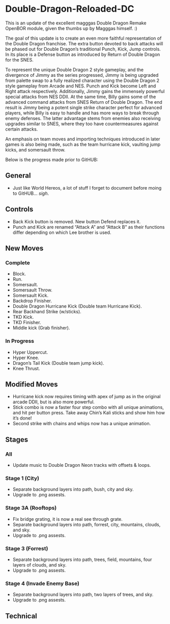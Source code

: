 # Double-Dragon-Reloaded-DC

This is an update of the excellent magggas Double Dragon Remake OpenBOR module, given the thumbs up by Magggas himself. :)

The goal of this update is to create an even more faithful representation of the Double Dragon franchise. The extra button devoted to back attacks will be phased out for Double Dragon’s traditional Punch, Kick, Jump controls. In its place is a Defense button as introduced by Return of Double Dragon for the SNES.

To represent the unique Double Dragon 2 style gameplay, and the divergence of Jimmy as the series progressed, Jimmy is being upgraded from palette swap to a fully realized character using the Double Dragon 2 style gameplay from Arcade and NES. Punch and Kick become Left and Right attack respectively. Additionally, Jimmy gains the immensely powerful special attacks from NES DDII.
At the same time, Billy gains some of the advanced command attacks from SNES Return of Double Dragon. The end result is Jimmy being a potent single strike character perfect for advanced players, while Billy is easy to handle and has more ways to break through enemy defenses. The latter advantage stems from enemies also receiving upgrades similar to SNES, where they too have countermeasures against certain attacks.

An emphasis on team moves and importing techniques introduced in later games is also being made, such as the team hurricane kick, vaulting jump kicks, and somersault throw.

Below is the progress made prior to GitHUB:

## General

- Just like World Hereos, a lot of stuff I forget to document before moing to GitHUB... *sigh*.

## Controls

- Back Kick button is removed. New button Defend replaces it.
- Punch and Kick are renamed “Attack A” and “Attack B” as their functions differ depending on which Lee brother is used.

## New Moves

### Complete

- Block.
- Run.
- Somersault.
- Somersault Throw.
- Somersault Kick.
- Backdrop Finisher.
- Double Dragon Hurricane Kick (Double team Hurricane Kick).
- Rear Backhand Strike (w/sticks).
- TKD Kick.
- TKD Finisher. 
- Middle kick (Grab finisher).

### In Progress

- Hyper Uppercut.
- Hyper Knee.
- Dragon’s Tail Kick (Double team jump kick).
- Knee Thrust.

## Modified Moves

- Hurricane kick now requires timing with apex of jump as in the original arcade DDII, but is also more powerful. 
- Stick combo is now a faster four step combo with all unique animations, and hit per button press. Take away Chin’s Kali sticks and show him how it’s done!
- Second strike with chains and whips now has a unique animation.

## Stages

### All

-	Update music to Double Dragon Neon tracks with offsets & loops.

### Stage 1 (City)

- Separate background layers into path, bush, city and sky.
- Upgrade to .png assests.

### Stage 3A (Rooftops)

- Fix bridge grating, it is now a real see through grate.
- Separate background layers into path, forrest, city, mountains, clouds, and sky.
- Upgrade to .png assests.

### Stage 3 (Forrest)

- Separate background layers into path, trees, field, mountains, four layers of clouds, and sky.
- Upgrade to .png assests.

### Stage 4 (Invade Enemy Base)

- Separate background layers into path, two layers of trees, and sky.
- Upgrade to .png assests.

## Technical



